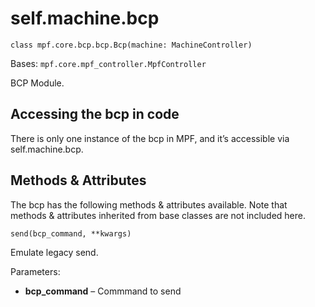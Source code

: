 # self.machine.bcp

`class mpf.core.bcp.bcp.Bcp(machine: MachineController)`

Bases: `mpf.core.mpf_controller.MpfController`

BCP Module.

## Accessing the bcp in code

There is only one instance of the bcp in MPF, and it’s accessible via self.machine.bcp.

## Methods & Attributes

The bcp has the following methods & attributes available. Note that methods & attributes inherited from base classes are not included here.

`send(bcp_command, **kwargs)`

Emulate legacy send.

Parameters:

* **bcp_command** – Commmand to send
